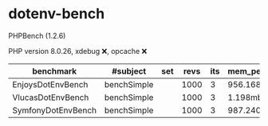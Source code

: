 # dotenv-bench

PHPBench (1.2.6)

PHP version 8.0.26, xdebug ❌, opcache ❌

| benchmark          | #subject    | set | revs | its  | mem_peak  | mode      | rstdev   |
|--------------------|-------------|-----|------|------|-----------|-----------|----------|
| EnjoysDotEnvBench  | benchSimple |     | 1000 | 3    | 956.168kb | 604.168μs | ±2.04%   |
| VlucasDotEnvBench  | benchSimple |     | 1000 | 3    | 1.198mb   | 1.693ms   | ±0.52%   |
| SymfonyDotEnvBench | benchSimple |     | 1000 | 3    | 987.240kb | 1.193ms   | ±0.58%   |
